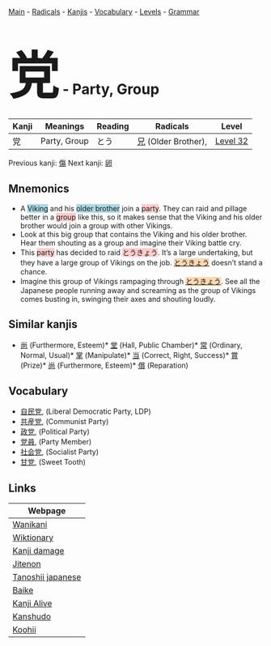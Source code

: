 <style> bigfont {font-size: 100px}</style>
[Main](../README.md) -
[Radicals](../radicals.md) -
[Kanjis](../kanjis.md) -
[Vocabulary](../vocabulary.md) -
[Levels](../levels.md) -
[Grammar](../grammar.md)
# <bigfont> 党</bigfont> - Party, Group 

| Kanji | Meanings | Reading | Radicals | Level |
| --- | --- | --- | --- | --- |
| 党 | Party, Group | とう | [兄](../radicals/兄.md) (Older Brother),  | [Level 32](../levels/wk_level32.md) |

Previous kanji: [傷](傷.md) Next kanji: [卵](卵.md) 

## Mnemonics
 * A <span style="background-color:#ADD8E6"> Viking</span> and his <span style="background-color:#ADD8E6"> older brother</span> join a <span style="background-color:#ffcccb"> party</span>. They can raid and pillage better in a <span style="background-color:#ffcccb"> group</span> like this, so it makes sense that the Viking and his older brother would join a group with other Vikings.
* Look at this big group that contains the Viking and his older brother. Hear them shouting as a group and imagine their Viking battle cry.
* This <span style="background-color:#ffcccb"> party</span> has decided to raid <span style="background-color:#ffcccb"> とうきょう</span>. It’s a large undertaking, but they have a large group of Vikings on the job. <span style="background-color:#fed8b1"> [とうきょう](https://jisho.org/search/とうきょう)</span> doesn’t stand a chance.
* Imagine this group of Vikings rampaging through <span style="background-color:#fed8b1"> [とうきょう](https://jisho.org/search/とうきょう)</span>. See all the Japanese people running away and screaming as the group of Vikings comes busting in, swinging their axes and shouting loudly.


## Similar kanjis
 * [尚](尚.md) (Furthermore, Esteem)* [堂](堂.md) (Hall, Public Chamber)* [常](常.md) (Ordinary, Normal, Usual)* [掌](掌.md) (Manipulate)* [当](当.md) (Correct, Right, Success)* [賞](賞.md) (Prize)* [尚](尚.md) (Furthermore, Esteem)* [償](償.md) (Reparation)


## Vocabulary
 * [自民党](../vocabulary/党.md), (Liberal Democratic Party, LDP)
* [共産党](../vocabulary/党.md), (Communist Party)
* [政党](../vocabulary/党.md), (Political Party)
* [党員](../vocabulary/党.md), (Party Member)
* [社会党](../vocabulary/党.md), (Socialist Party)
* [甘党](../vocabulary/党.md), (Sweet Tooth)



## Links 

| Webpage |
| --- |
| [Wanikani          ](https://www.wanikani.com/kanji/党) |
| [Wiktionary        ](https://en.wiktionary.org/wiki/党) |
| [Kanji damage      ](http://www.kanjidamage.com/kanji/search?utf8=✓&q=党) |
| [Jitenon           ](https://jitenon.com/kanji/党) |
| [Tanoshii japanese ](https://www.tanoshiijapanese.com/dictionary/kanji.cfm?k=党) |
| [Baike             ](https://baike.baidu.com/item/党) |
| [Kanji Alive       ](https://app.kanjialive.com/党) |
| [Kanshudo          ](https://www.kanshudo.com/searchmn?q=党) |
| [Koohii            ](https://kanji.koohii.com/study/kanji/党) |
